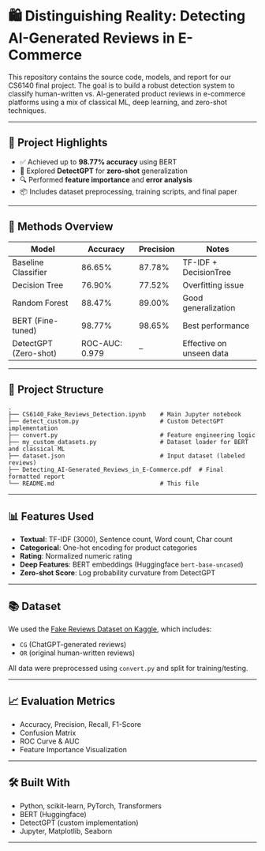 # 🛍️ Distinguishing Reality: Detecting AI-Generated Reviews in E-Commerce

This repository contains the source code, models, and report for our CS6140 final project. The goal is to build a robust detection system to classify human-written vs. AI-generated product reviews in e-commerce platforms using a mix of classical ML, deep learning, and zero-shot techniques.

---

## 📌 Project Highlights

- ✅ Achieved up to **98.77% accuracy** using BERT
- 🧠 Explored **DetectGPT** for **zero-shot** generalization
- 🔍 Performed **feature importance** and **error analysis**
- 📦 Includes dataset preprocessing, training scripts, and final paper

---

## 🧪 Methods Overview

| Model                  | Accuracy | Precision | Notes |
|------------------------|----------|-----------|-------|
| Baseline Classifier    | 86.65%   | 87.78%    | TF-IDF + DecisionTree |
| Decision Tree          | 76.90%   | 77.52%    | Overfitting issue |
| Random Forest          | 88.47%   | 89.00%    | Good generalization |
| BERT (Fine-tuned)      | 98.77%   | 98.65%    | Best performance |
| DetectGPT (Zero-shot)  | ROC-AUC: 0.979 | – | Effective on unseen data |

---

## 📂 Project Structure

```
.
├── CS6140_Fake_Reviews_Detection.ipynb    # Main Jupyter notebook
├── detect_custom.py                       # Custom DetectGPT implementation
├── convert.py                             # Feature engineering logic
├── my_custom_datasets.py                  # Dataset loader for BERT and classical ML
├── dataset.json                           # Input dataset (labeled reviews)
├── Detecting_AI-Generated_Reviews_in_E-Commerce.pdf  # Final formatted report
└── README.md                              # This file
```

---

## 📊 Features Used

- **Textual**: TF-IDF (3000), Sentence count, Word count, Char count
- **Categorical**: One-hot encoding for product categories
- **Rating**: Normalized numeric rating
- **Deep Features**: BERT embeddings (Huggingface `bert-base-uncased`)
- **Zero-shot Score**: Log probability curvature from DetectGPT

---

## 📚 Dataset

We used the [Fake Reviews Dataset on Kaggle](https://www.kaggle.com/datasets/mexwell/fake-reviews-dataset/data), which includes:
- `CG` (ChatGPT-generated reviews)
- `OR` (original human-written reviews)

All data were preprocessed using `convert.py` and split for training/testing.

---

## 📈 Evaluation Metrics

- Accuracy, Precision, Recall, F1-Score
- Confusion Matrix
- ROC Curve & AUC
- Feature Importance Visualization


---

## 🛠️ Built With

- Python, scikit-learn, PyTorch, Transformers
- BERT (Huggingface)
- DetectGPT (custom implementation)
- Jupyter, Matplotlib, Seaborn

---
